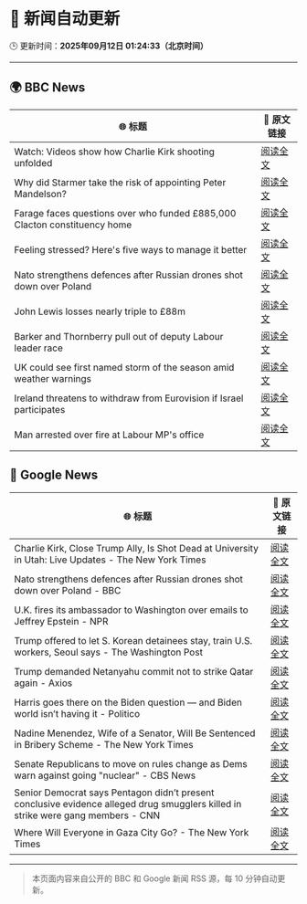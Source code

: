 # 🧠 新闻自动更新

🕒 更新时间：**2025年09月12日 01:24:33（北京时间）**

---

## 🌍 BBC News

| 🌐 标题 | 🔗 原文链接 |
|--------|-------------|
| Watch: Videos show how Charlie Kirk shooting unfolded | [阅读全文](https://www.bbc.com/news/videos/ckg3xp9g9zwo?at_medium=RSS&at_campaign=rss) |
| Why did Starmer take the risk of appointing Peter Mandelson? | [阅读全文](https://www.bbc.com/news/articles/cjd1egrlj0mo?at_medium=RSS&at_campaign=rss) |
| Farage faces questions over who funded £885,000 Clacton constituency home | [阅读全文](https://www.bbc.com/news/articles/ce845w70g0yo?at_medium=RSS&at_campaign=rss) |
| Feeling stressed? Here's five ways to manage it better | [阅读全文](https://www.bbc.com/news/articles/cg42zq7nqxwo?at_medium=RSS&at_campaign=rss) |
| Nato strengthens defences after Russian drones shot down over Poland | [阅读全文](https://www.bbc.com/news/articles/c0lkz2n34z6o?at_medium=RSS&at_campaign=rss) |
| John Lewis losses nearly triple to £88m | [阅读全文](https://www.bbc.com/news/articles/cx2jm4pgejjo?at_medium=RSS&at_campaign=rss) |
| Barker and Thornberry pull out of deputy Labour leader race | [阅读全文](https://www.bbc.com/news/articles/cg7dzejkz4ro?at_medium=RSS&at_campaign=rss) |
| UK could see first named storm of the season amid weather warnings | [阅读全文](https://www.bbc.com/weather/articles/cpd9x525653o?at_medium=RSS&at_campaign=rss) |
| Ireland threatens to withdraw from Eurovision if Israel participates | [阅读全文](https://www.bbc.com/news/articles/c5yvd8158ywo?at_medium=RSS&at_campaign=rss) |
| Man arrested over fire at Labour MP's office | [阅读全文](https://www.bbc.com/news/articles/cp3qwpe93yzo?at_medium=RSS&at_campaign=rss) |

## 📰 Google News

| 🌐 标题 | 🔗 原文链接 |
|--------|-------------|
| Charlie Kirk, Close Trump Ally, Is Shot Dead at University in Utah: Live Updates - The New York Times | [阅读全文](https://news.google.com/rss/articles/CBMic0FVX3lxTFA4bjhmRW5SdFowbzBybXE2VFZfdnBaNS1TOUZwQWNYUVZfeEJxUEFtdEJzOFFDZzVpS1FJOGdDTEZ3Y05WMW1uYlQzMTJLSlpWUDBwQ0UzY255dWpCNDdnN3ZqUHFwcEo5b1JzTGpaQjNYRDQ?oc=5) |
| Nato strengthens defences after Russian drones shot down over Poland - BBC | [阅读全文](https://news.google.com/rss/articles/CBMiWkFVX3lxTE9HRXo4dVRWd095UWtic0lTaXBFVVJmZDJzc3hGSDh4LXhweElUd1RDTVF0czhPek1mbFlaZGhoTEpnOUNHUHJqQy04ZEpGaTFneWlzeHpwREJFd9IBX0FVX3lxTFBGelAzY0g5bXhmeUtfak92V1NhTDhONG9wTDc3NHRMQ3VPWTc2UkVJSzhoTi1ObTFZb2lvYjU3RkVWc1JUd3pIUno4V1htSDlYVnY3QTNHNVQtcjF2dy1J?oc=5) |
| U.K. fires its ambassador to Washington over emails to Jeffrey Epstein - NPR | [阅读全文](https://news.google.com/rss/articles/CBMijAFBVV95cUxONm5BdXZ6eTJFWHhOWnFRWFZzMjR0YnlTMENVRHZCRDhkZkFWa2JKajQ3emdkTURGSFFPUlluNzBiZjZVN3paSWFqOUZPNURyYVRTTjhPRnlSMnNNT3R4RnVsbnFIMVQzbWJsNnphQjRDay16WnBrNWs5ZXhRQ3FEcmtaeU14c0gzdmxXNQ?oc=5) |
| Trump offered to let S. Korean detainees stay, train U.S. workers, Seoul says - The Washington Post | [阅读全文](https://news.google.com/rss/articles/CBMijgFBVV95cUxNU0RpMENTV3RlaDJOaUc2d1dDZHl3SUduTG9qM20zdTltNE8zSE9MYTZUUzFsSUc1TXVBYUFMcUUxNzRLY0FraGFZS2JBQ2FfM0UtM2huUUZZQm5ocDl0SURQbU5xZVlSVzFUNzhGSkpoMXlUVVNFZ2hRNXVITU9OZDViUzZRM2lwazY5WHN3?oc=5) |
| Trump demanded Netanyahu commit not to strike Qatar again - Axios | [阅读全文](https://news.google.com/rss/articles/CBMif0FVX3lxTFBRLTZ1cFdIQjQwSmVNbVNhcTFZNDZaOHg5aHk0d0lOZ2VCVXRjWEhBYUhCQkFoQzF5bHZMUlE0WHRDU0FDMjBpelpLbnJvalRSZkRtbENoSkRjdUlla2pBMUtDekR6bkVTMkx5R09rUTc5cXgwa2FLLTl2alNsX2s?oc=5) |
| Harris goes there on the Biden question — and Biden world isn’t having it - Politico | [阅读全文](https://news.google.com/rss/articles/CBMihgFBVV95cUxPMTJjSjAtWFVqa0ItTVZlUFBPSHE2ZkIwOEVRNncxeklYNUxRMzREb3JHcFpkZURySTJnWU13bDQtcm1uU2Y2cWItbTNkTnVGV0s0Uy1xVVhCa3FlT2pvNF9EbTRKZjFjLXRxVG5tOGpwSlFjVWVQSWt6M3VRdHpoZ200bkF4dw?oc=5) |
| Nadine Menendez, Wife of a Senator, Will Be Sentenced in Bribery Scheme - The New York Times | [阅读全文](https://news.google.com/rss/articles/CBMiiwFBVV95cUxQWlZJYVZmWU42NjBpa2F6UkJEX2VrVE9QUEt3WU1pVUJhSU5MYV9FNzZhWVRTWksxN1R0Y2hKaXczT3g3V2tLQWdxU3J6a1ZnUGh1RXgxTm1aXzB1SWdMdFZwb0Y0UUYzZGhZZkhYT0V5NnI4UmlCUndZOHJmS3J1Wngxd3VCZmM0VFc0?oc=5) |
| Senate Republicans to move on rules change as Dems warn against going "nuclear" - CBS News | [阅读全文](https://news.google.com/rss/articles/CBMif0FVX3lxTE9jOXByRWJMY3pVdUNiNTBQZHJ1MElwdDNZYU1CRXdLcExkU3AyRUJYY09hdEJXUEVmdnV5TWk3eWNGcndoZGxQNmxOZFVoRVNPMDFDcl9KMWRmbXJMcmNoTElyZG12VHM0cHRjSEVZVDIzWDF5RzdvdTI1NGhmcXPSAYQBQVVfeXFMTU9QT0ZtWllLNEhETGcta3RmLWZIQmhjc0hvaEw0S096Q3FIcFdaai0zajF1bm1XcjRtRDZnVDlhLW1ENE45S3RWcVdGWks0d19pckUwTUEwbGkyaExjZ0lFeGc3clBFNkNwTUg3eFY1bVdNSGFxUWFjanY1NjlId0VSdDlE?oc=5) |
| Senior Democrat says Pentagon didn’t present conclusive evidence alleged drug smugglers killed in strike were gang members - CNN | [阅读全文](https://news.google.com/rss/articles/CBMimAFBVV95cUxOdGNGY0lwUzFOUVE1dDZ1eHFJdFo1ZW81eE1zNVZlZll2dmFBVWhieWVJUlZkTk9zZFVKNnFhWGp4S3FQUERGc1JnQVItaWZDeFREQ3J6alJCWXpXRFA1bkZlNHBRQnV5ZC1LY2o3VDdZeU14aWhfSzY5emxtYUNlN3Fyek8tRWxWQktHY1QtUWwxV3ZRWkF5UQ?oc=5) |
| Where Will Everyone in Gaza City Go? - The New York Times | [阅读全文](https://news.google.com/rss/articles/CBMiowFBVV95cUxOOU5pM05IQ29EU24waGw2blNxWVVwUkFIZnJHWUE0ZjVPTEsxTDdXSlRKY2x4Q0IxU19tZDdjZGVreXpLd2Z3ekMyRmxnUjZpa2l6ZEZnQ2ZLTWYydVpyMnV3ejZxYmZpSGEtNll2TENfTTZLUnlrY1NHNW1jdW8yOElkTEZtRXJ1dnNXQU1Sa0FLUHA5a2xGV3pucnBlRDRIdG40?oc=5) |

---
> 本页面内容来自公开的 BBC 和 Google 新闻 RSS 源，每 10 分钟自动更新。